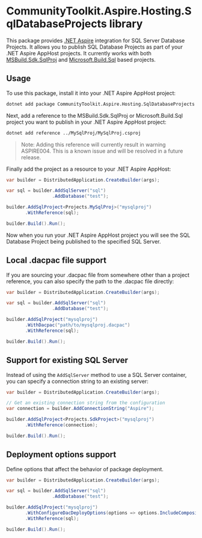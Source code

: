 # CommunityToolkit.Aspire.Hosting.SqlDatabaseProjects library
This package provides [.NET Aspire](https://learn.microsoft.com/en-us/dotnet/aspire/get-started/aspire-overview) integration for SQL Server Database Projects. It allows you to publish SQL Database Projects as part of your .NET Aspire AppHost projects. It currently works with both [MSBuild.Sdk.SqlProj](https://github.com/rr-wfm/MSBuild.Sdk.SqlProj) and [Microsoft.Build.Sql](https://github.com/microsoft/DacFx) based projects.

## Usage
To use this package, install it into your .NET Aspire AppHost project:

```bash
dotnet add package CommunityToolkit.Aspire.Hosting.SqlDatabaseProjects
```

Next, add a reference to the MSBuild.Sdk.SqlProj or Microsoft.Build.Sql project you want to publish in your .NET Aspire AppHost project:

```bash
dotnet add reference ../MySqlProj/MySqlProj.csproj
```

> Note: Adding this reference will currently result in warning ASPIRE004. This is a known issue and will be resolved in a future release.

Finally add the project as a resource to your .NET Aspire AppHost:

```csharp
var builder = DistributedApplication.CreateBuilder(args);

var sql = builder.AddSqlServer("sql")
                 .AddDatabase("test");

builder.AddSqlProject<Projects.MySqlProj>("mysqlproj")
       .WithReference(sql);

builder.Build().Run();
```

Now when you run your .NET Aspire AppHost project you will see the SQL Database Project being published to the specified SQL Server.

## Local .dacpac file support
If you are sourcing your .dacpac file from somewhere other than a project reference, you can also specify the path to the .dacpac file directly:

```csharp
var builder = DistributedApplication.CreateBuilder(args);

var sql = builder.AddSqlServer("sql")
                 .AddDatabase("test");

builder.AddSqlProject("mysqlproj")
       .WithDacpac("path/to/mysqlproj.dacpac")
       .WithReference(sql);

builder.Build().Run();
```

## Support for existing SQL Server
Instead of using the `AddSqlServer` method to use a SQL Server container, you can specify a connection string to an existing server:

```csharp
var builder = DistributedApplication.CreateBuilder(args);

// Get an existing connection string from the configuration
var connection = builder.AddConnectionString("Aspire");

builder.AddSqlProject<Projects.SdkProject>("mysqlproj")
       .WithReference(connection);

builder.Build().Run();
```

## Deployment options support
Define options that affect the behavior of package deployment.

```csharp
var builder = DistributedApplication.CreateBuilder(args);

var sql = builder.AddSqlServer("sql")
                 .AddDatabase("test");

builder.AddSqlProject("mysqlproj")
       .WithConfigureDacDeployOptions(options => options.IncludeCompositeObjects = true)
       .WithReference(sql);

builder.Build().Run();
```